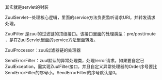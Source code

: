 其实就是servlet的封装

ZuulServlet--处理核心逻辑，里面的service方法负责监听请求URI，并转发请求处理。

ZuulFilter 是zuul的过滤链的顶级接口。该接口里面的处理类型：pre/post/route ，是在ZuulServlet里面的service方法里面转发。

ZuulProcessor：zuul过滤器链的处理器

SendErrorFilter：zuul默认的异常处理类，处理/error请求。如果要自定已ZuulException，需实现ZuulFilter接口，并且自定义异常处理器的Order序号要比SendErrorFilter的序号小。SendErrorFilter的序号默认是0。